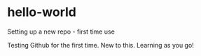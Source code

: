 # hello-world
Setting up a new repo - first time use

Testing Github for the first time. New to this. Learning as you go!
